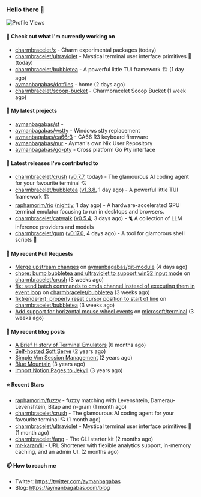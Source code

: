 ### Hello there 👋

![Profile Views](https://komarev.com/ghpvc/?username=aymanbagabas&label=PROFILE+VIEWS)

#### 👷 Check out what I'm currently working on

- [charmbracelet/x](https://github.com/charmbracelet/x) - Charm experimental packages (today)
- [charmbracelet/ultraviolet](https://github.com/charmbracelet/ultraviolet) - Mystical terminal user interface primitives 🌈 (today)
- [charmbracelet/bubbletea](https://github.com/charmbracelet/bubbletea) - A powerful little TUI framework 🏗 (1 day ago)
- [aymanbagabas/dotfiles](https://github.com/aymanbagabas/dotfiles) - home (2 days ago)
- [charmbracelet/scoop-bucket](https://github.com/charmbracelet/scoop-bucket) - Charmbracelet Scoop Bucket (1 week ago)

#### 🌱 My latest projects

- [aymanbagabas/st](https://github.com/aymanbagabas/st) - 
- [aymanbagabas/wstty](https://github.com/aymanbagabas/wstty) - Windows stty replacement
- [aymanbagabas/ca66r3](https://github.com/aymanbagabas/ca66r3) - CA66 R3 keyboard firmware
- [aymanbagabas/nur](https://github.com/aymanbagabas/nur) - Ayman&#39;s own Nix User Repository
- [aymanbagabas/go-pty](https://github.com/aymanbagabas/go-pty) - Cross platform Go Pty interface

#### 🔭 Latest releases I've contributed to

- [charmbracelet/crush](https://github.com/charmbracelet/crush) ([v0.7.7](https://github.com/charmbracelet/crush/releases/tag/v0.7.7), today) - The glamourous AI coding agent for your favourite terminal 💘
- [charmbracelet/bubbletea](https://github.com/charmbracelet/bubbletea) ([v1.3.8](https://github.com/charmbracelet/bubbletea/releases/tag/v1.3.8), 1 day ago) - A powerful little TUI framework 🏗
- [raphamorim/rio](https://github.com/raphamorim/rio) ([nightly](https://github.com/raphamorim/rio/releases/tag/nightly), 1 day ago) - A hardware-accelerated GPU terminal emulator focusing to run in desktops and browsers.
- [charmbracelet/catwalk](https://github.com/charmbracelet/catwalk) ([v0.5.4](https://github.com/charmbracelet/catwalk/releases/tag/v0.5.4), 3 days ago) - 🐈 A collection of LLM inference providers and models 
- [charmbracelet/gum](https://github.com/charmbracelet/gum) ([v0.17.0](https://github.com/charmbracelet/gum/releases/tag/v0.17.0), 4 days ago) - A tool for glamorous shell scripts 🎀

#### 🔨 My recent Pull Requests

- [Merge upstream changes](https://github.com/aymanbagabas/git-module/pull/2) on [aymanbagabas/git-module](https://github.com/aymanbagabas/git-module) (4 days ago)
- [chore: bump bubbletea and ultraviolet to support win32 input mode](https://github.com/charmbracelet/crush/pull/838) on [charmbracelet/crush](https://github.com/charmbracelet/crush) (3 weeks ago)
- [fix: send batch commands to cmds channel instead of executing them in event loop](https://github.com/charmbracelet/bubbletea/pull/1473) on [charmbracelet/bubbletea](https://github.com/charmbracelet/bubbletea) (3 weeks ago)
- [fix(renderer): properly reset cursor position to start of line](https://github.com/charmbracelet/bubbletea/pull/1472) on [charmbracelet/bubbletea](https://github.com/charmbracelet/bubbletea) (3 weeks ago)
- [Add support for horizontal mouse wheel events](https://github.com/microsoft/terminal/pull/19248) on [microsoft/terminal](https://github.com/microsoft/terminal) (3 weeks ago)

#### 📜 My recent blog posts

- [A Brief History of Terminal Emulators](https://aymanbagabas.com/blog/2025/03/11/a-brief-history-of-terminal-emulators.html) (6 months ago)
- [Self-hosted Soft Serve](https://aymanbagabas.com/blog/2023/04/28/self-hosted-soft-serve.html) (2 years ago)
- [Simple Vim Session Management](https://aymanbagabas.com/blog/2023/04/13/simple-vim-session-management.html) (2 years ago)
- [Blue Mountain](https://aymanbagabas.com/blog/2022/06/02/blue-mountain.html) (3 years ago)
- [Import Notion Pages to Jekyll](https://aymanbagabas.com/blog/2022/03/29/import-notion-pages-to-jekyll.html) (3 years ago)

#### ⭐ Recent Stars

- [raphamorim/fuzzy](https://github.com/raphamorim/fuzzy) - fuzzy matching with Levenshtein, Damerau-Levenshtein, Bitap and n-gram (1 month ago)
- [charmbracelet/crush](https://github.com/charmbracelet/crush) - The glamourous AI coding agent for your favourite terminal 💘 (1 month ago)
- [charmbracelet/ultraviolet](https://github.com/charmbracelet/ultraviolet) - Mystical terminal user interface primitives 🌈 (1 month ago)
- [charmbracelet/fang](https://github.com/charmbracelet/fang) - The CLI starter kit (2 months ago)
- [mr-karan/lil](https://github.com/mr-karan/lil) - URL Shortener with flexible analytics support, in-memory caching, and an admin UI. (2 months ago)

#### 📫 How to reach me

- Twitter: https://twitter.com/aymanbagabas
- Blog: https://aymanbagabas.com/blog
